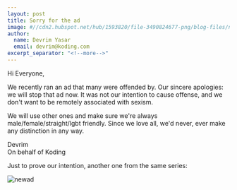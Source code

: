 ```yaml
---
layout: post
title: Sorry for the ad
image: #//cdn2.hubspot.net/hub/1593820/file-3490824677-png/blog-files/newad.png
author:
  name: Devrim Yasar
  email: devrim@koding.com
excerpt_separator: "<!--more-->"
---
```


Hi Everyone,

We recently ran an ad that many were offended by. Our sincere apologies: we will stop that ad now. It was not our intention to cause offense, and we don't want to be remotely associated with sexism.
<!--more-->

We will use other ones and make sure we're always male/female/straight/lgbt friendly. Since we love all, we'd never, ever make any distinction in any way.

Devrim  
On behalf of Koding

Just to prove our intention, another one from the same series:

![newad][1]

[1]: https://www.koding.com/hs-fs/hub/1593820/file-3490824677-png/blog-files/newad.png?t=1475265944157&width=601&height=228&name=newad.png
